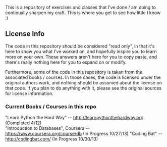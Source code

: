 This is a repository of exercises and classes that I've done / am doing to continually sharpen my craft.  This is where you get to see how little I know :)

## License Info
The code in this repository should be considered "read only", in that it's here to show you what I've worked on, and hopefully inspire you to learn more on your own.  These answers aren't here for you to copy paste, and there's really nothing here for you to expand on or modify.

Furthermore, some of the code in this repository is taken from the associated books / courses.  In those cases, the code is licensed under the original authors work, and nothing should be assumed about the license on that code.  If you plan to do anything with it, please see the original sources for license information.

### Current Books / Courses in this repo
"Learn Python the Hard Way" -- http://learnpythonthehardway.org  (Completed 4/12)  
"Introduction to Databases", Coursera -- https://www.coursera.org/course/db (In Progress 10/27/13)
"Coding Bat" -- http://codingbat.com/ (In Progress 10/30/13)

